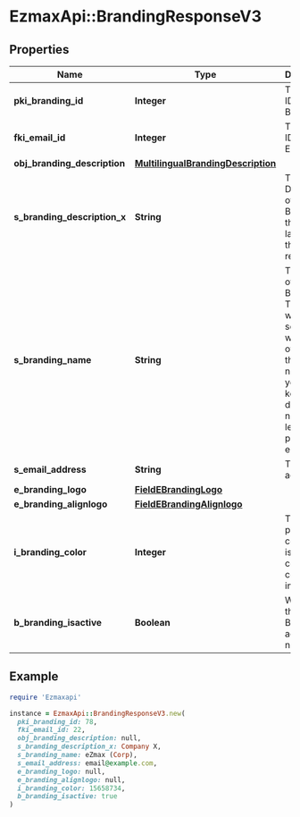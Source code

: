 # EzmaxApi::BrandingResponseV3

## Properties

| Name | Type | Description | Notes |
| ---- | ---- | ----------- | ----- |
| **pki_branding_id** | **Integer** | The unique ID of the Branding |  |
| **fki_email_id** | **Integer** | The unique ID of the Email | [optional] |
| **obj_branding_description** | [**MultilingualBrandingDescription**](MultilingualBrandingDescription.md) |  |  |
| **s_branding_description_x** | **String** | The Description of the Branding in the language of the requester |  |
| **s_branding_name** | **String** | The name of the Branding  This value will only be set if you wish to overwrite the default name. If you want to keep the default name, leave this property empty | [optional] |
| **s_email_address** | **String** | The email address. | [optional] |
| **e_branding_logo** | [**FieldEBrandingLogo**](FieldEBrandingLogo.md) |  |  |
| **e_branding_alignlogo** | [**FieldEBrandingAlignlogo**](FieldEBrandingAlignlogo.md) |  |  |
| **i_branding_color** | **Integer** | The primary color. This is a RGB color converted into integer |  |
| **b_branding_isactive** | **Boolean** | Whether the Branding is active or not |  |

## Example

```ruby
require 'Ezmaxapi'

instance = EzmaxApi::BrandingResponseV3.new(
  pki_branding_id: 78,
  fki_email_id: 22,
  obj_branding_description: null,
  s_branding_description_x: Company X,
  s_branding_name: eZmax (Corp),
  s_email_address: email@example.com,
  e_branding_logo: null,
  e_branding_alignlogo: null,
  i_branding_color: 15658734,
  b_branding_isactive: true
)
```

